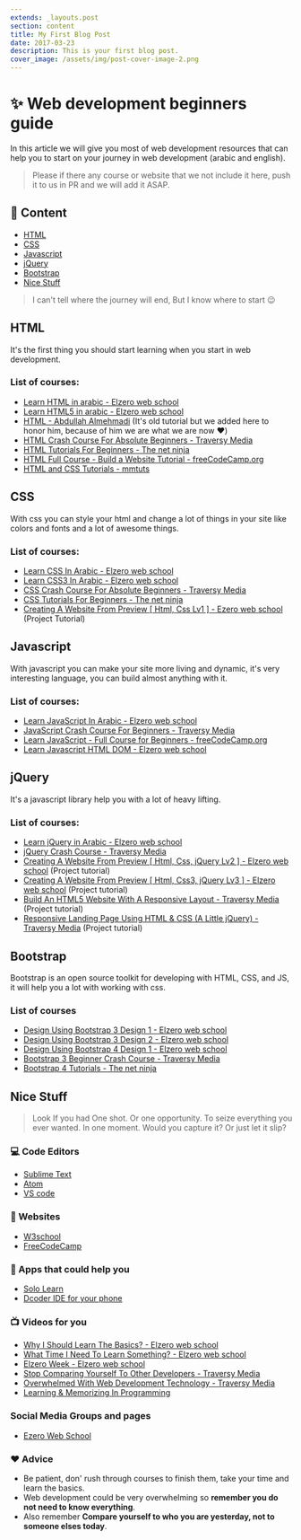 ```yaml
---
extends: _layouts.post
section: content
title: My First Blog Post
date: 2017-03-23
description: This is your first blog post.
cover_image: /assets/img/post-cover-image-2.png
---
```


# :sparkles: Web development beginners guide

In this article we will give you most of web development resources that can help you to start on your journey in web development (arabic and english).

> Please if there any course or website that we not include it here, push it to us in PR and we will add it ASAP.

## :notebook: Content
* [HTML](#html)
* [CSS](#css)
* [Javascript](#javascript)
* [jQuery](#jquery)
* [Bootstrap](#bootstrap)
* [Nice Stuff](#nice-stuff)

> I can't tell where the journey will end, But I know where to start :wink:

## HTML
It's the first thing you should start learning when you start in web development.

### List of courses:
* [Learn HTML in arabic - Elzero web school](https://www.youtube.com/playlist?list=PLDoPjvoNmBAwClZ1PDcjWilxp9YERUbNt)
* [Learn HTML5 in arabic - Elzero web school](https://www.youtube.com/playlist?list=PLDoPjvoNmBAyXCAQMLhDRZsLi_HurqTBZ)
* [HTML - Abdullah Almehmadi](https://www.youtube.com/playlist?list=PLCCEB165720B4486B) (It's old tutorial but we added here to honor him, because of him we are what we are now :heart:)
* [HTML Crash Course For Absolute Beginners - Traversy Media](https://www.youtube.com/watch?v=UB1O30fR-EE)
* [HTML Tutorials For Beginners - The net ninja](https://www.youtube.com/playlist?list=PL4cUxeGkcC9ibZ2TSBaGGNrgh4ZgYE6Cc)
* [HTML Full Course - Build a Website Tutorial - freeCodeCamp.org](https://www.youtube.com/watch?v=pQN-pnXPaVg)
* [HTML and CSS Tutorials - mmtuts](https://www.youtube.com/playlist?list=PL0eyrZgxdwhwNC5ppZo_dYGVjerQY3xYU)


## CSS
With css you can style your html and change a lot of things in your site like colors and fonts and a lot of awesome things.

### List of courses:
* [Learn CSS In Arabic - Elzero web school](https://www.youtube.com/playlist?list=PLDoPjvoNmBAzAeIcXA3_JsmSkPKOs9W-Y)
* [Learn CSS3 In Arabic - Elzero web school](https://www.youtube.com/playlist?list=PLDoPjvoNmBAyEyQaHOHO1HJtmSgGt07VC)
* [CSS Crash Course For Absolute Beginners - Traversy Media](https://www.youtube.com/watch?v=yfoY53QXEnI)
* [CSS Tutorials For Beginners - The net ninja](https://www.youtube.com/playlist?list=PL4cUxeGkcC9gQeDH6xYhmO-db2mhoTSrT)
* [Creating A Website From Preview [ Html, Css Lv1 ] - Ezero web school](https://www.youtube.com/playlist?list=PLDoPjvoNmBAxzmjuEpKP8r4sVWEtFvKoq) (Project Tutorial)

## Javascript
With javascript you can make your site more living and dynamic, it's very interesting language, you can build almost anything with it.

### List of courses:
* [Learn JavaScript In Arabic - Elzero web school](https://www.youtube.com/playlist?list=PLDoPjvoNmBAw6p0z0Ek0OjPzeXoqlFlCh)
* [JavaScript Crash Course For Beginners - Traversy Media](https://www.youtube.com/watch?v=hdI2bqOjy3c)
* [Learn JavaScript - Full Course for Beginners - freeCodeCamp.org](https://www.youtube.com/watch?v=PkZNo7MFNFg)
* [Learn Javascript HTML DOM - Elzero web school](https://www.youtube.com/playlist?list=PLDoPjvoNmBAxx97QDMOCpzxbu1ZHJ4i7i)

## jQuery
It's a javascript library help you with a lot of heavy lifting.

### List of courses:
* [Learn jQuery in Arabic - Elzero web school](https://www.youtube.com/playlist?list=PLDoPjvoNmBAwXDFEEpc8TT6MFbDAC5XNB)
* [jQuery Crash Course - Traversy Media](https://www.youtube.com/playlist?list=PLillGF-RfqbYJVXBgZ_nA7FTAAEpp_IAc)
* [Creating A Website From Preview [ Html, Css, jQuery Lv2 ] - Elzero web school](https://www.youtube.com/playlist?list=PLDoPjvoNmBAwccMO4JiLP_vJHxJ_NWeqL) (Project tutorial)
* [Creating A Website From Preview [ Html, Css3, jQuery Lv3 ] - Elzero web school](https://www.youtube.com/playlist?list=PLDoPjvoNmBAzVWN837CWYXS18LJ69HvRV) (Project tutorial)
* [Build An HTML5 Website With A Responsive Layout - Traversy Media](https://www.youtube.com/watch?v=Wm6CUkswsNw&list=PLillGF-RfqbZTASqIqdvm1R5mLrQq79CU&index=4&t=0s) (Project tutorial)
* [Responsive Landing Page Using HTML & CSS (A Little jQuery) - Traversy Media](https://www.youtube.com/watch?v=GJXXf3_dcng&list=PLillGF-RfqbZTASqIqdvm1R5mLrQq79CU&index=8&t=0s) (Project tutorial)


## Bootstrap
Bootstrap is an open source toolkit for developing with HTML, CSS, and JS, it will help you a lot with working with css.

### List of courses
* [Design Using Bootstrap 3 Design 1 - Elzero web school](https://www.youtube.com/playlist?list=PLDoPjvoNmBAw24EjNUp_88S1VeaNK8Cts)
* [Design Using Bootstrap 3 Design 2 - Elzero web school](https://www.youtube.com/playlist?list=PLDoPjvoNmBAxYmbhnyM0yxH3OzhoDiAP9)
* [Design Using Bootstrap 4 Design 1 - Elzero web school](https://www.youtube.com/playlist?list=PLDoPjvoNmBAy0dU3C3_lNRTSTtqePEsI2)
* [Bootstrap 3 Beginner Crash Course - Traversy Media](https://www.youtube.com/watch?v=5GcQtLDGXy8)
* [Bootstrap 4 Tutorials - The net ninja](https://www.youtube.com/playlist?list=PL4cUxeGkcC9jE_cGvLLC60C_PeF_24pvv)


## Nice Stuff

>Look If you had One shot. Or one opportunity. To seize everything you ever wanted. In one moment. Would you capture it? Or just let it slip?

### :computer: Code Editors
* [Sublime Text](https://www.sublimetext.com/)
* [Atom](https://atom.io/)
* [VS code](https://code.visualstudio.com/)

### :paperclip: Websites 
* [W3school](https://www.w3schools.com/html)
* [FreeCodeCamp](https://www.freecodecamp.org/)

### :iphone: Apps that could help you
* [Solo Learn](https://www.sololearn.com/)
* [Dcoder IDE for your phone](https://dcoder.tech/)

### :tv: Videos for you
* [Why I Should Learn The Basics? - Elzero web school](https://www.youtube.com/watch?v=j-MPYaSuQF4&list=PLDoPjvoNmBAy0LMYbcXDxts0cRnX6bcWY&index=7&t=0s)
* [What Time I Need To Learn Something? - Elzero web school](https://www.youtube.com/watch?v=cYMuoAJJhcE&list=PLDoPjvoNmBAy0LMYbcXDxts0cRnX6bcWY&index=8)
* [Elzero Week - Elzero web school](https://www.youtube.com/playlist?list=PLDoPjvoNmBAz9ba3wYS11XbXStuex9CM6)
* [Stop Comparing Yourself To Other Developers - Traversy Media](https://www.youtube.com/watch?v=LwbhBz9jx-M&list=PLillGF-RfqbZ_hV3gQav81bUCpCANWXOu&index=46&t=0s)
* [Overwhelmed With Web Development Technology - Traversy Media](https://www.youtube.com/watch?v=fLFayoeAzQA&list=PLillGF-RfqbZ_hV3gQav81bUCpCANWXOu&index=3&t=547s)
* [Learning & Memorizing In Programming](https://www.youtube.com/watch?v=askbjJx-BQg&list=PLillGF-RfqbZ_hV3gQav81bUCpCANWXOu&index=8&t=0s)

### Social Media Groups and pages
* [Ezero Web School](https://www.facebook.com/groups/ElzeroWebSchool/?ref=bookmarks)

### :hearts: Advice
* Be patient, don' rush through courses to finish them, take your time and learn the basics.
* Web development could be very overwhelming so **remember you do not need to know everything**.
* Also remember **Compare yourself to who you are yesterday, not to someone elses today**.
